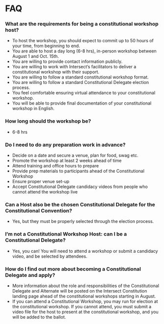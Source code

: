 # FAQ

### What are the requirements for being a constitutional workshop host? <a href="#what-are-the-requirements-for-being-a-constitutional-workshop-host" id="what-are-the-requirements-for-being-a-constitutional-workshop-host"></a>

* To host the workshop, you should expect to commit up to 50 hours of your time, from beginning to end.
* You are able to host a day long (6-8 hrs), in-person workshop between August 1 and Oct. 15th.
* You are willing to provide contact information publicly.
* You are willing to work with Intersect’s facilitators to deliver a constitutional workshop with their support.
* You are willing to follow a standard constitutional workshop format.
* You are willing to follow a standard Constitutional Delegate election process.
* You feel comfortable ensuring virtual attendance to your constitutional workshop.
* You will be able to provide final documentation of your constitutional workshop in English.

### **How long should the workshop be?** <a href="#how-long-should-the-workshop-be" id="how-long-should-the-workshop-be"></a>

* 6-8 hrs

### Do I need to do any preparation work in advance? <a href="#do-i-need-to-do-any-preparation-work-in-advance" id="do-i-need-to-do-any-preparation-work-in-advance"></a>

* Decide on a date and secure a venue, plan for food, swag etc.
* Promote the workshop at least 2 weeks ahead of time
* Attend training and office hours to prepare
* Provide prep materials to participants ahead of the Constitutional Workshop
* Ensure proper venue set-up
* Accept Constitutional Delegate candidacy videos from people who cannot attend the workshop live

### Can a Host also be the chosen Constitutional Delegate for the Constitutional Convention? <a href="#can-a-host-also-be-the-chosen-constitutional-delegate-for-the-constitutional-convention" id="can-a-host-also-be-the-chosen-constitutional-delegate-for-the-constitutional-convention"></a>

* Yes, but they must be properly selected through the election process.

### I’m not a Constitutional Workshop Host: can I be a Constitutional Delegate? <a href="#im-not-a-constitutional-workshop-host-can-i-be-a-constitutional-delegate" id="im-not-a-constitutional-workshop-host-can-i-be-a-constitutional-delegate"></a>

* Yes, you can! You will need to attend a workshop or submit a candidacy video, and be selected by attendees.

### How do I find out more about becoming a Constitutional Delegate and apply? <a href="#how-do-i-find-out-more-about-becoming-a-constitutional-delegate-and-apply" id="how-do-i-find-out-more-about-becoming-a-constitutional-delegate-and-apply"></a>

* More information about the role and responsibilities of the Constitutional Delegate and Alternate will be posted on the Intersect Constitution landing page ahead of the constitutional workshops starting in August.
* If you can attend a Constitutional Workshop, you may run for election at the constitutional workshop. If you cannot attend, you must submit a video file for the host to present at the constitutional workshop, and you will be added to the ballot.
